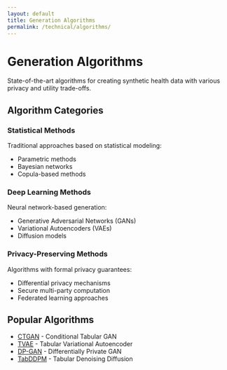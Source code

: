 ```yaml
---
layout: default
title: Generation Algorithms
permalink: /technical/algorithms/
---
```


# Generation Algorithms

State-of-the-art algorithms for creating synthetic health data with various privacy and utility trade-offs.

## Algorithm Categories

### Statistical Methods
Traditional approaches based on statistical modeling:
- Parametric methods
- Bayesian networks
- Copula-based methods

### Deep Learning Methods
Neural network-based generation:
- Generative Adversarial Networks (GANs)
- Variational Autoencoders (VAEs)
- Diffusion models

### Privacy-Preserving Methods
Algorithms with formal privacy guarantees:
- Differential privacy mechanisms
- Secure multi-party computation
- Federated learning approaches

## Popular Algorithms

- [CTGAN](/technical/algorithms/ctgan/) - Conditional Tabular GAN
- [TVAE](/technical/algorithms/tvae/) - Tabular Variational Autoencoder
- [DP-GAN](/technical/algorithms/dpgan/) - Differentially Private GAN
- [TabDDPM](/technical/algorithms/tabddpm/) - Tabular Denoising Diffusion